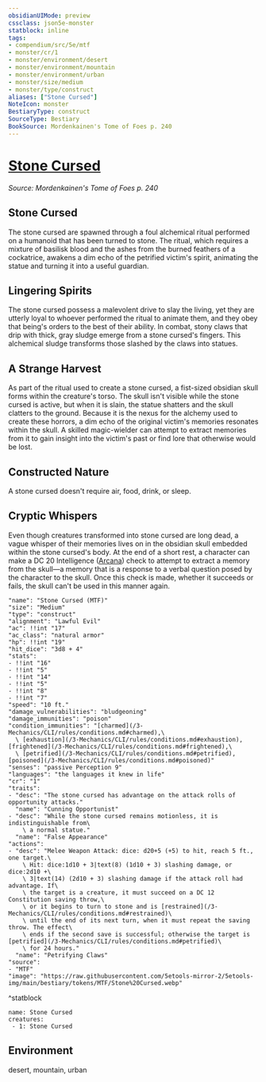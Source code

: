 ```yaml
---
obsidianUIMode: preview
cssclass: json5e-monster
statblock: inline
tags:
- compendium/src/5e/mtf
- monster/cr/1
- monster/environment/desert
- monster/environment/mountain
- monster/environment/urban
- monster/size/medium
- monster/type/construct
aliases: ["Stone Cursed"]
NoteIcon: monster
BestiaryType: construct
SourceType: Bestiary
BookSource: Mordenkainen's Tome of Foes p. 240
---
```

# [Stone Cursed](3-Mechanics\CLI\bestiary\construct/stone-cursed-mtf.md)
*Source: Mordenkainen's Tome of Foes p. 240*  

## Stone Cursed

The stone cursed are spawned through a foul alchemical ritual performed on a humanoid that has been turned to stone. The ritual, which requires a mixture of basilisk blood and the ashes from the burned feathers of a cockatrice, awakens a dim echo of the petrified victim's spirit, animating the statue and turning it into a useful guardian.

## Lingering Spirits

The stone cursed possess a malevolent drive to slay the living, yet they are utterly loyal to whoever performed the ritual to animate them, and they obey that being's orders to the best of their ability. In combat, stony claws that drip with thick, gray sludge emerge from a stone cursed's fingers. This alchemical sludge transforms those slashed by the claws into statues.

## A Strange Harvest

As part of the ritual used to create a stone cursed, a fist-sized obsidian skull forms within the creature's torso. The skull isn't visible while the stone cursed is active, but when it is slain, the statue shatters and the skull clatters to the ground. Because it is the nexus for the alchemy used to create these horrors, a dim echo of the original victim's memories resonates within the skull. A skilled magic-wielder can attempt to extract memories from it to gain insight into the victim's past or find lore that otherwise would be lost.

## Constructed Nature

A stone cursed doesn't require air, food, drink, or sleep.

## Cryptic Whispers

Even though creatures transformed into stone cursed are long dead, a vague whisper of their memories lives on in the obsidian skull embedded within the stone cursed's body. At the end of a short rest, a character can make a DC 20 Intelligence ([Arcana](/3-Mechanics/CLI/rules/skills.md#Arcana)) check to attempt to extract a memory from the skull—a memory that is a response to a verbal question posed by the character to the skull. Once this check is made, whether it succeeds or fails, the skull can't be used in this manner again.

```statblock
"name": "Stone Cursed (MTF)"
"size": "Medium"
"type": "construct"
"alignment": "Lawful Evil"
"ac": !!int "17"
"ac_class": "natural armor"
"hp": !!int "19"
"hit_dice": "3d8 + 4"
"stats":
- !!int "16"
- !!int "5"
- !!int "14"
- !!int "5"
- !!int "8"
- !!int "7"
"speed": "10 ft."
"damage_vulnerabilities": "bludgeoning"
"damage_immunities": "poison"
"condition_immunities": "[charmed](/3-Mechanics/CLI/rules/conditions.md#charmed),\
  \ [exhaustion](/3-Mechanics/CLI/rules/conditions.md#exhaustion), [frightened](/3-Mechanics/CLI/rules/conditions.md#frightened),\
  \ [petrified](/3-Mechanics/CLI/rules/conditions.md#petrified), [poisoned](/3-Mechanics/CLI/rules/conditions.md#poisoned)"
"senses": "passive Perception 9"
"languages": "the languages it knew in life"
"cr": "1"
"traits":
- "desc": "The stone cursed has advantage on the attack rolls of opportunity attacks."
  "name": "Cunning Opportunist"
- "desc": "While the stone cursed remains motionless, it is indistinguishable from\
    \ a normal statue."
  "name": "False Appearance"
"actions":
- "desc": "Melee Weapon Attack: dice: d20+5 (+5) to hit, reach 5 ft., one target.\
    \ Hit: dice:1d10 + 3|text(8) (1d10 + 3) slashing damage, or dice:2d10 +\
    \ 3|text(14) (2d10 + 3) slashing damage if the attack roll had advantage. If\
    \ the target is a creature, it must succeed on a DC 12 Constitution saving throw,\
    \ or it begins to turn to stone and is [restrained](/3-Mechanics/CLI/rules/conditions.md#restrained)\
    \ until the end of its next turn, when it must repeat the saving throw. The effect\
    \ ends if the second save is successful; otherwise the target is [petrified](/3-Mechanics/CLI/rules/conditions.md#petrified)\
    \ for 24 hours."
  "name": "Petrifying Claws"
"source":
- "MTF"
"image": "https://raw.githubusercontent.com/5etools-mirror-2/5etools-img/main/bestiary/tokens/MTF/Stone%20Cursed.webp"
```
^statblock

```encounter-table
name: Stone Cursed
creatures:
 - 1: Stone Cursed
```

## Environment

desert, mountain, urban
